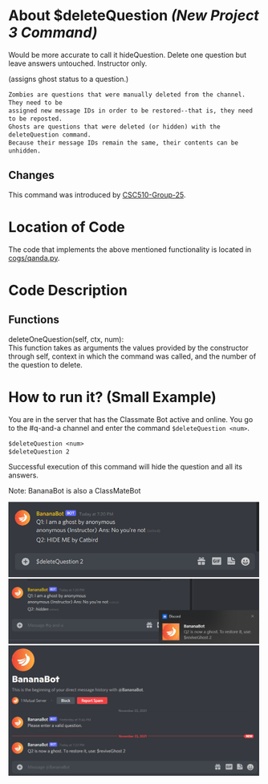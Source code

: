 # About $deleteQuestion _(New Project 3 Command)_

Would be more accurate to call it hideQuestion.
Delete one question but leave answers untouched. Instructor only.

(assigns ghost status to a question.)


```
Zombies are questions that were manually deleted from the channel. They need to be
assigned new message IDs in order to be restored--that is, they need to be reposted.
Ghosts are questions that were deleted (or hidden) with the deleteQuestion command.
Because their message IDs remain the same, their contents can be unhidden.
```

## Changes

This command was introduced by [CSC510-Group-25](https://github.com/CSC510-Group-25/ClassMateBot/).

# Location of Code
The code that implements the above mentioned functionality is located in [cogs/qanda.py](https://github.com/CSC510-Group-25/ClassMateBot/blob/main/cogs/qanda.py).

# Code Description
## Functions
deleteOneQuestion(self, ctx, num): <br>
This function takes as arguments the values provided by the constructor through self, context in which the command was called, and the number of the question to delete.

# How to run it? (Small Example)
You are in the server that has the Classmate Bot active and online. You go to
 the #q-and-a channel and enter the command `$deleteQuestion <num>`.

```
$deleteQuestion <num>
$deleteQuestion 2
```

Successful execution of this command will hide the question and all its answers.

Note: BananaBot is also a ClassMateBot

<img src="https://github.com/CSC510-Group-25/ClassMateBot/blob/group25-command-docs/data/proj3media/deleteQuestion/deleteq1.png?raw=true" width="500">

<img src="https://github.com/CSC510-Group-25/ClassMateBot/blob/group25-command-docs/data/proj3media/deleteQuestion/deleteq2.png?raw=true" width="500">

<img src="https://github.com/CSC510-Group-25/ClassMateBot/blob/group25-command-docs/data/proj3media/deleteQuestion/deleteq3.png?raw=true" width="500">
